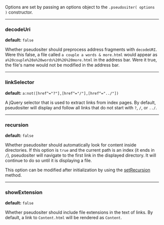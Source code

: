 Options are set by passing an options object to the `.pseudositer( options )` constructor.

- - -
### <a name="decodeUri">decodeUri</a>

**default:** `false`

Whether pseudositer should preprocess address fragments with `decodeURI`.  Were this false, a file called `a couple a words & more.html` would appear as `a%20couple%20a%20words%20%26%20more.html` in the address bar.  Were it true, the file's name would not be modified in the address bar.
- - -
### <a name="linkSelector">linkSelector</a>

**default:** `a:not([href^="?"],[href^="/"],[href^="../"])`

A jQuery selector that is used to extract links from index pages.  By default, pseudositer will display and follow all links that do not start with `?`, `/`, or `../`.
- - -
### <a name="recursion">recursion</a>

**default:** `false`

Whether pseudositer should automatically look for content inside directories.  If this option is `true` and the current path is an index (it ends in `/`), pseudositer will navigate to the first link in the displayed directory.  It will continue to do so until it is displaying a file.

This option can be modified after initialization by using the [setRecursion](Methods#wiki-setRecursion) method.
- - -
### <a name="showExtension">showExtension</a>

**default:** `false`

Whether pseudositer should include file extensions in the text of links.  By default, a link to `Content.html` will be rendered as `Content`.